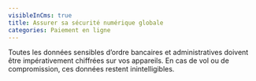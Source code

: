 ```yaml
---
visibleInCms: true
title: Assurer sa sécurité numérique globale
categories: Paiement en ligne
---
```

Toutes les données sensibles d’ordre bancaires et administratives doivent être impérativement chiffrées sur vos appareils. En cas de vol ou de compromission, ces données restent inintelligibles.